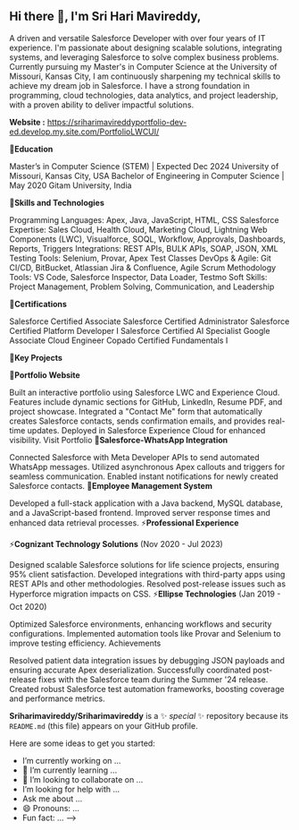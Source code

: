 ## Hi there 👋, I'm Sri Hari Mavireddy,

A driven and versatile Salesforce Developer with over four years of IT experience. I'm passionate about designing scalable solutions, integrating systems, and leveraging Salesforce to solve complex business problems. Currently pursuing my Master's in Computer Science at the University of Missouri, Kansas City, I am continuously sharpening my technical skills to achieve my dream job in Salesforce. I have a strong foundation in programming, cloud technologies, data analytics, and project leadership, with a proven ability to deliver impactful solutions.

**Website :** https://sriharimavireddyportfolio-dev-ed.develop.my.site.com/PortfolioLWCUI/

🌱**Education**

Master’s in Computer Science (STEM) | Expected Dec 2024
University of Missouri, Kansas City, USA
Bachelor of Engineering in Computer Science | May 2020
Gitam University, India

💬**Skills and Technologies**

Programming Languages: Apex, Java, JavaScript, HTML, CSS
Salesforce Expertise: Sales Cloud, Health Cloud, Marketing Cloud, Lightning Web Components (LWC), Visualforce, SOQL, Workflow, Approvals, Dashboards, Reports, Triggers
Integrations: REST APIs, BULK APIs, SOAP, JSON, XML
Testing Tools: Selenium, Provar, Apex Test Classes
DevOps & Agile: Git CI/CD, BitBucket, Atlassian Jira & Confluence, Agile Scrum Methodology
Tools: VS Code, Salesforce Inspector, Data Loader, Testmo
Soft Skills: Project Management, Problem Solving, Communication, and Leadership

🤔**Certifications**

Salesforce Certified Associate
Salesforce Certified Administrator
Salesforce Certified Platform Developer I
Salesforce Certified AI Specialist
Google Associate Cloud Engineer
Copado Certified Fundamentals I

🔭**Key Projects**

🔭**Portfolio Website**

Built an interactive portfolio using Salesforce LWC and Experience Cloud.
Features include dynamic sections for GitHub, LinkedIn, Resume PDF, and project showcase.
Integrated a "Contact Me" form that automatically creates Salesforce contacts, sends confirmation emails, and provides real-time updates.
Deployed in Salesforce Experience Cloud for enhanced visibility.
Visit Portfolio
🔭**Salesforce-WhatsApp Integration**

Connected Salesforce with Meta Developer APIs to send automated WhatsApp messages.
Utilized asynchronous Apex callouts and triggers for seamless communication.
Enabled instant notifications for newly created Salesforce contacts.
🔭**Employee Management System**

Developed a full-stack application with a Java backend, MySQL database, and a JavaScript-based frontend.
Improved server response times and enhanced data retrieval processes.
⚡**Professional Experience**

⚡**Cognizant Technology Solutions** (Nov 2020 - Jul 2023)

Designed scalable Salesforce solutions for life science projects, ensuring 95% client satisfaction.
Developed integrations with third-party apps using REST APIs and other methodologies.
Resolved post-release issues such as Hyperforce migration impacts on CSS.
⚡**Ellipse Technologies** (Jan 2019 - Oct 2020)

Optimized Salesforce environments, enhancing workflows and security configurations.
Implemented automation tools like Provar and Selenium to improve testing efficiency.
Achievements

Resolved patient data integration issues by debugging JSON payloads and ensuring accurate Apex deserialization.
Successfully coordinated post-release fixes with the Salesforce team during the Summer '24 release.
Created robust Salesforce test automation frameworks, boosting coverage and performance metrics.

**Sriharimavireddy/Sriharimavireddy** is a ✨ _special_ ✨ repository because its `README.md` (this file) appears on your GitHub profile.

Here are some ideas to get you started:

-  I’m currently working on ...
- 🌱 I’m currently learning ...
- 👯 I’m looking to collaborate on ...
-  I’m looking for help with ...
-  Ask me about ...
- 😄 Pronouns: ...
-  Fun fact: ...
-->
